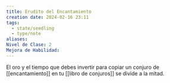 ```yaml
---
title: Erudito del Encantamiento
creation date: 2024-02-16 23:11
tags:
  - state/seedling
  - type/note
aliases: 
Nivel de Clase: 2
Mejora de Habilidad:
---
```

El oro y el tiempo que debes invertir para copiar un conjuro de [[encantamiento]] en tu [[libro de conjuros]] se divide a la mitad.



